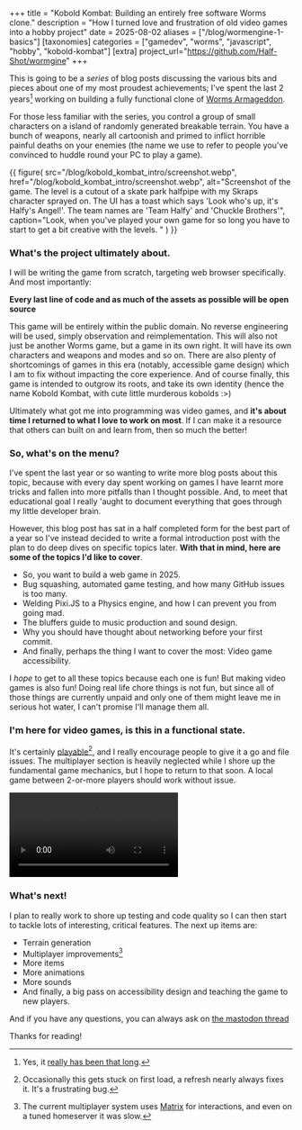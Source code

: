 +++
title = "Kobold Kombat: Building an entirely free software Worms clone."
description = "How I turned love and frustration of old video games into a hobby project"
date = 2025-08-02
aliases = ["/blog/wormengine-1-basics"]
[taxonomies]
categories = ["gamedev", "worms", "javascript", "hobby", "kobold-kombat"]
[extra]
project_url="https://github.com/Half-Shot/wormgine"
+++


This is going to be a *series* of blog posts discussing the various bits and pieces about one of my most proudest achievements;
I've spent the last 2 years[^1] working on building a fully functional clone of [Worms Armageddon](https://en.wikipedia.org/wiki/Worms_Armageddon).

For those less familiar with the series, you control a group of small characters on a island of randomly generated breakable terrain. You have
a bunch of weapons, nearly all cartoonish and primed to inflict horrible painful deaths on your enemies (the name we use to refer to people you've convinced
to huddle round your PC to play a game).

{{ figure(
    src="/blog/kobold_kombat_intro/screenshot.webp",
    href="/blog/kobold_kombat_intro/screenshot.webp",
    alt="Screenshot of the game. The level is a cutout of a skate park halfpipe with my Skraps character sprayed on. The UI has a toast which says 'Look who's up, it's Halfy's Angel!'. The team names are 'Team Halfy' and 'Chuckle Brothers'",
    caption="Look, when you've played your own game for so long you have to start to get a bit creative with the levels. "
) }}


### What's the project ultimately about.

I will be writing the game from scratch, targeting web browser specifically. And most importantly:

**Every last line of code and as much of the assets as possible will be open source**

This game will be entirely within the public domain. No reverse engineering will be used, simply observation and reimplementation. This will also not just be
another Worms game, but a game in its own right. It will have its own characters and weapons and modes and so on. There are also plenty of shortcomings of games
in this era (notably, accessible game design) which I am to fix without impacting the core experience. And of course finally, this game is intended to outgrow
its roots, and take its own identity (hence the name Kobold Kombat, with cute little murderous kobolds :>)

Ultimately what got me into programming was video games, and **it's about time I returned to what I love to work on most**. If I can make it a resource
that others can built on and learn from, then so much the better!

### So, what's on the menu?

I've spent the last year or so wanting to write more blog posts about this topic, because with every day spent working on games I have learnt more tricks and
fallen into more pitfalls than I thought possible. And, to meet that educational goal I really 'aught to document everything that goes through my little developer
brain.

However, this blog post has sat in a half completed form for the best part of a year so I've instead decided to write a formal introduction post with the plan to do
deep dives on specific topics later. **With that in mind, here are some of the topics I'd like to cover**.

 - So, you want to build a web game in 2025.
 - Bug squashing, automated game testing, and how many GitHub issues is too many.
 - Welding Pixi.JS to a Physics engine, and how I can prevent you from going mad.
 - The bluffers guide to music production and sound design.
 - Why you should have thought about networking before your first commit.
 - And finally, perhaps the thing I want to cover the most: Video game accessibility.


I *hope* to get to all these topics because each one is fun! But making video games is also fun! Doing real life chore things is not fun, but since all of those
things are currently unpaid and only one of them might leave me in serious hot water, I can't promise I'll manage them all.

### I'm here for video games, is this in a functional state.

It's certainly [playable](https://half-shot.github.io/wormgine/)[^2], and I really encourage people to give it a go and file issues. The multiplayer section
is heavily neglected while I shore up the fundamental game mechanics, but I hope to return to that soon. A local game between 2-or-more players should work without issue.


<video alt="Gameplay video" src="demo.webm" controls> </video>


### What's next!

I plan to really work to shore up testing and code quality so I can then start to tackle lots of interesting, critical features. The next up items are:

 - Terrain generation
 - Multiplayer improvements[^3]
 - More items
 - More animations
 - More sounds
 - And finally, a big pass on accessibility design and teaching the game to new players.

And if you have any questions, you can always ask on [the mastodon thread](https://mastodon.half-shot.uk/@halfy/halfy-fill-this-in)

Thanks for reading!

[^1]: Yes, it [really has been that long](https://github.com/Half-Shot/wormgine/tree/74656c1dac389043167f222f4e889111fb71df58). 
[^2]: Occasionally this gets stuck on first load, a refresh nearly always fixes it. It's a frustrating bug.
[^3]: The current multiplayer system uses [Matrix](https://matrix.org/) for interactions, and even on a tuned homeserver it was slow.